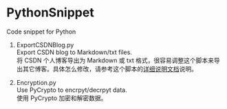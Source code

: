 PythonSnippet
=============

Code snippet for Python

1. ExportCSDNBlog.py  
  Export CSDN blog to Markdown/txt files.  
  将 CSDN 个人博客导出为 Markdown 或 txt 格式，很容易调整这个脚本来导出其它博客。具体怎么修改，请参考这个脚本的[详细说明文档](http://kesalin.github.io/blog/2014/10/12/export-blog-using-python-on-windows/)说明。

2. Encryption.py  
	Use PyCrypto to encrpyt/decrpyt data.   
	使用 PyCrypto 加密和解密数据。